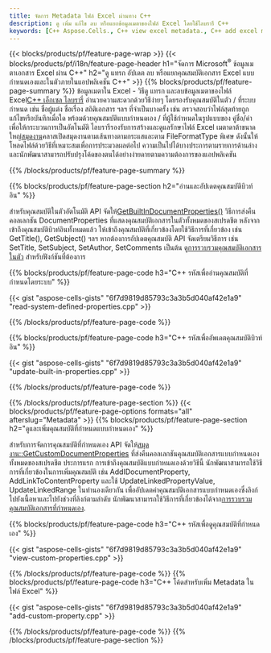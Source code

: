 ```yaml
---
title: จัดการ Metadata ไฟล์ Excel ผ่านทาง C++
description: ดู เพิ่ม แก้ไข ลบ หรือแยกข้อมูลเมตาของไฟล์ Excel โดยใช้ไลบรารี C++
keywords: [C++ Aspose.Cells., C++ view excel metadata., C++ add excel metadata., C++ insert excel metadata., C++ edit excel metadata., C++ remove excel metadata., C++ extract excel metadata., C++ modify excel metadata]
---
```

{{< blocks/products/pf/feature-page-wrap >}}
{{< blocks/products/pf/i18n/feature-page-header h1="จัดการ Microsoft<sup>&reg;</sup> ข้อมูลเมตาเอกสาร Excel ผ่าน C++" h2="ดู แทรก อัปเดต ลบ หรือแยกคุณสมบัติเอกสาร Excel แบบกำหนดเองและในตัวภายในแอปพลิเคชัน C++" >}}
{{% blocks/products/pf/feature-page-summary %}}
 ข้อมูลเมตาใน Excel - วิธีดู แทรก และลบข้อมูลเมตาของไฟล์ Excel[C++ เอ็กเซล ไลบรารี่](/cells/th/cpp/) อำนวยความสะดวกด้วยวิธีง่ายๆ โดยรองรับคุณสมบัติในตัว / ที่ระบบกำหนด เช่น ชื่อผู้แต่ง ชื่อเรื่อง สถิติเอกสาร ฯลฯ ที่จำเป็นบางครั้ง เช่น ตรวจสอบว่าไฟล์สุดท้ายถูกแก้ไขหรือบันทึกเมื่อใด พร้อมด้วยคุณสมบัติแบบกำหนดเอง / ที่ผู้ใช้กำหนดในรูปแบบของ คู่ชื่อ/ค่า เพื่อให้กระบวนการเป็นอัตโนมัติ ไลบรารีรองรับการสร้างและดูแลรักษาไฟล์ Excel เมตาดาต้าขนาดใหญ่[สมุดงาน](https://reference.aspose.com/cells/cpp/aspose.cells/workbook/)คลาสเปิดสมุดงานตามเส้นทางตามกระแสและตาม FileFormatType พิเศษ ดังนั้นให้โหลดไฟล์ด้วยวิธีที่เหมาะสมเพื่อการประมวลผลต่อไป ความเป็นไปได้บางประการตามรายการด้านล่าง และนักพัฒนาสามารถปรับปรุงโค้ดของตนได้อย่างง่ายดายตามความต้องการของแอปพลิเคชัน
 
{{% /blocks/products/pf/feature-page-summary %}}

{{% blocks/products/pf/feature-page-section h2="อ่านและอัปเดตคุณสมบัติบิวท์อิน" %}}

 สำหรับคุณสมบัติในตัวอัตโนมัติ API จัดให้[GetBuiltInDocumentProperties()](https://reference.aspose.com/cells/cpp/aspose.cells/workbook/getbuiltindocumentproperties/) วิธีการส่งคืนคอลเลกชัน DocumentProperties ที่แสดงคุณสมบัติเอกสารในตัวทั้งหมดของสเปรดชีต หลังจากเข้าถึงคุณสมบัติบิวท์อินทั้งหมดแล้ว ให้เข้าถึงคุณสมบัติที่เกี่ยวข้องโดยใช้วิธีการที่เกี่ยวข้อง เช่น GetTitle(), GetSubject() ฯลฯ หากต้องการอัปเดตคุณสมบัติ API จัดเตรียมวิธีการ เช่น SetTitle, SetSubject, SetAuthor, SetComments เป็นต้น ดู[การรวบรวมคุณสมบัติเอกสารในตัว](https://reference.aspose.com/cells/cpp/aspose.cells.properties/builtindocumentpropertycollection/) สำหรับฟังก์ชันที่ต้องการ

{{% blocks/products/pf/feature-page-code h3="C++ รหัสเพื่ออ่านคุณสมบัติที่กำหนดโดยระบบ" %}}

{{< gist "aspose-cells-gists" "6f7d9819d85793c3a3b5d040af42e1a9" "read-system-defined-properties.cpp" >}}

{{% /blocks/products/pf/feature-page-code %}}

{{% blocks/products/pf/feature-page-code h3="C++ รหัสเพื่ออัพเดตคุณสมบัติบิวท์อิน" %}}

{{< gist "aspose-cells-gists" "6f7d9819d85793c3a3b5d040af42e1a9" "update-built-in-properties.cpp" >}}

{{% /blocks/products/pf/feature-page-code %}}


{{% /blocks/products/pf/feature-page-section %}}
{{< blocks/products/pf/feature-page-options formats="all" afterslug="Metadata" >}}
{{% blocks/products/pf/feature-page-section h2="ดูและเพิ่มคุณสมบัติที่กำหนดแบบกำหนดเอง" %}}

สำหรับการจัดการคุณสมบัติที่กำหนดเอง API จัดให้[สมุดงาน::GetCustomDocumentProperties](https://reference.aspose.com/cells/cpp/aspose.cells/workbook/getcustomdocumentproperties/) ที่ส่งคืนคอลเลกชันคุณสมบัติเอกสารแบบกำหนดเองทั้งหมดของสเปรดชีต ประการแรก การเข้าถึงคุณสมบัติแบบกำหนดเองด้วยวิธีนี้ นักพัฒนาสามารถใช้วิธีการที่เกี่ยวข้องในการเพิ่มคุณสมบัติ เช่น AddIDocumentProperty, AddLinkToContentProperty และใช้ UpdateLinkedPropertyValue, UpdateLinkedRange ในทำนองเดียวกัน เพื่ออัปเดตค่าคุณสมบัติเอกสารแบบกำหนดเองซึ่งลิงก์ไปยังเนื้อหาและไปยังช่วงที่ลิงก์ตามลำดับ นักพัฒนาสามารถใช้วิธีการที่เกี่ยวข้องได้จาก[การรวบรวมคุณสมบัติเอกสารที่กำหนดเอง](https://reference.aspose.com/cells/cpp/aspose.cells.properties/customdocumentpropertycollection/).

{{% blocks/products/pf/feature-page-code h3="C++ รหัสเพื่อดูคุณสมบัติที่กำหนดเอง" %}}

{{< gist "aspose-cells-gists" "6f7d9819d85793c3a3b5d040af42e1a9" "view-custom-properties.cpp" >}}

{{% /blocks/products/pf/feature-page-code %}}
{{% blocks/products/pf/feature-page-code h3="C++ โค้ดสำหรับเพิ่ม Metadata ในไฟล์ Excel" %}}

{{< gist "aspose-cells-gists" "6f7d9819d85793c3a3b5d040af42e1a9" "add-custom-property.cpp" >}}

{{% /blocks/products/pf/feature-page-code %}}
{{% /blocks/products/pf/feature-page-section %}}
